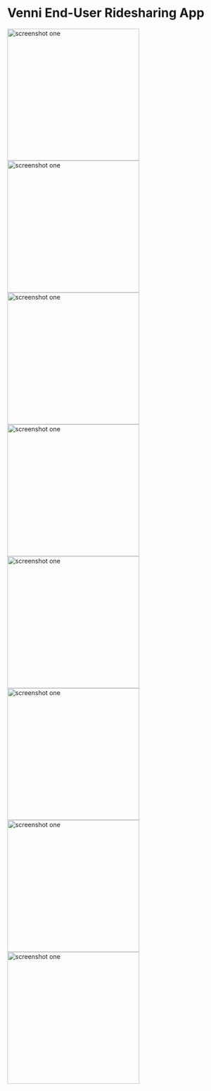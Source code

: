 # Venni End-User Ridesharing App

<img src="https://github.com/abrantesarthur/venni_client_app/blob/master/assets/screenshot_one.jpg " alt="screenshot one" width="300">
<img src="https://github.com/abrantesarthur/venni_client_app/blob/master/assets/screenshot_two.jpg " alt="screenshot one" width="300">
<img src="https://github.com/abrantesarthur/venni_client_app/blob/master/assets/screenshot_three.jpg " alt="screenshot one" width="300">
<img src="https://github.com/abrantesarthur/venni_client_app/blob/master/assets/screenshot_four.jpg " alt="screenshot one" width="300">
<img src="https://github.com/abrantesarthur/venni_client_app/blob/master/assets/screenshot_five.jpg " alt="screenshot one" width="300">
<img src="https://github.com/abrantesarthur/venni_client_app/blob/master/assets/screenshot_six.jpg " alt="screenshot one" width="300">
<img src="https://github.com/abrantesarthur/venni_client_app/blob/master/assets/screenshot_seven.jpg " alt="screenshot one" width="300">
<img src="https://github.com/abrantesarthur/venni_client_app/blob/master/assets/screenshot_eight.jpg " alt="screenshot one" width="300">